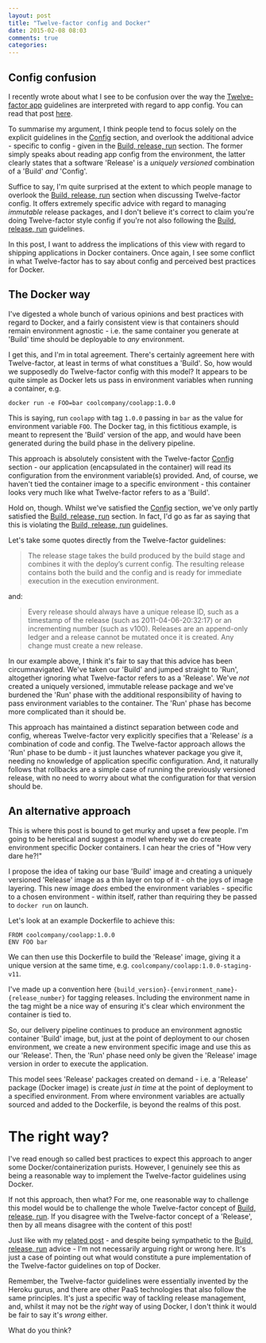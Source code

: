 ```yaml
---
layout: post
title: "Twelve-factor config and Docker"
date: 2015-02-08 08:03
comments: true
categories:
---
```

Config confusion
----------------

I recently wrote about what I see to be confusion over the way the [Twelve-factor app](http://www.12factor.net) guidelines are interpreted with regard to app config. You can read that post [here](http://www.dreweaster.com/blog/2015/01/21/a-confusing-side-to-Twelve-factor-app-configuration/).

To summarise my argument, I think people tend to focus solely on the explicit guidelines in the [Config](http://12factor.net/config) section, and overlook the additional advice - specific to config - given in the [Build, release, run](http://12factor.net/build-release-run) section. The former simply speaks about reading app config from the environment, the latter clearly states that a software 'Release' is a _uniquely versioned_ combination of a 'Build' _and_ 'Config'.

Suffice to say, I'm quite surprised at the extent to which people manage to overlook the [Build, release, run](http://12factor.net/build-release-run) section when discussing Twelve-factor config. It offers extremely specific advice with regard to managing _immutable_ release packages, and I don't believe it's correct to claim you're doing Twelve-factor style config if you're not also following the [Build, release, run](http://12factor.net/build-release-run) guidelines.  

In this post, I want to address the implications of this view with regard to shipping applications in Docker containers. Once again, I see some conflict in what Twelve-factor has to say about config and  perceived best practices for Docker.

The Docker way
--------------

I've digested a whole bunch of various opinions and best practices with regard to Docker, and a fairly consistent view is that containers should remain environment agnostic - i.e. the same container you generate at 'Build' time should be deployable to _any_ environment.

I get this, and I'm in total agreement. There's certainly agreement here with Twelve-factor, at least in terms of what constitues a 'Build'.  So, how would we supposedly do Twelve-factor config with this model? It appears to be quite simple as Docker lets us pass in environment variables when running a container, e.g.

`docker run -e FOO=bar coolcompany/coolapp:1.0.0`

This is saying, run `coolapp` with tag `1.0.0` passing in `bar` as the value for environment variable `FOO`. The Docker tag, in this fictitious example, is meant to represent the 'Build' version of the app, and would have been generated during the build phase in the delivery pipeline.

This approach is absolutely consistent with the Twelve-factor [Config](http://12factor.net/config) section - our application (encapsulated in the container) will read its configuration from the environment variable(s) provided. And, of course, we haven't tied the container image to a specific environment - this container looks very much like what Twelve-factor refers to as a 'Build'.

Hold on, though. Whilst we've satisfied the [Config](http://12factor.net/config) section, we've only partly satisfied the [Build, release, run](http://12factor.net/build-release-run) section. In fact, I'd go as far as saying that this is violating the [Build, release, run](http://12factor.net/build-release-run) guidelines.

Let's take some quotes directly from the Twelve-factor guidelines:

>The release stage takes the build produced by the build stage and combines it with the deploy’s current config. The resulting release contains both the build and the config and is ready for immediate execution in the execution environment.

and:

> Every release should always have a unique release ID, such as a timestamp of the release (such as 2011-04-06-20:32:17) or an incrementing number (such as v100). Releases are an append-only ledger and a release cannot be mutated once it is created. Any change must create a new release.

In our example above, I think it's fair to say that this advice has been circumnavigated. We've taken our 'Build' and jumped straight to 'Run', altogether ignoring what Twelve-factor refers to as a 'Release'. We've _not_ created a uniquely versioned, immutable release package and we've burdened the 'Run' phase with the additional responsibility of having to pass environment variables to the container. The 'Run' phase has become more complicated than it should be.

This approach has maintained a distinct separation between code and config, whereas Twelve-factor very explicitly specifies that a 'Release' _is_ a combination of code and config. The Twelve-factor approach allows the 'Run' phase to be dumb - it just launches whatever package you give it, needing no knowledge of application specific configuration. And, it naturally follows that rollbacks are a simple case of running the previously versioned release, with no need to worry about what the configuration for that version should be.

An alternative approach
-----------------------

This is where this post is bound to get murky and upset a few people. I'm going to be heretical and suggest a model whereby we do create environment specific Docker containers. I can hear the cries of "How very dare he?!"

I propose the idea of taking our base 'Build' image and creating a uniquely versioned 'Release' image as a thin layer on top of it - oh the joys of image layering. This new image _does_ embed the environment variables - specific to a chosen environment - within itself, rather than requiring they be passed to `docker run` on launch.

Let's look at an example Dockerfile to achieve this:

```
FROM coolcompany/coolapp:1.0.0
ENV FOO bar
```

We can then use this Dockerfile to build the 'Release' image, giving it a unique version at the same time, e.g. `coolcompany/coolapp:1.0.0-staging-v11`.

I've made up a convention here `{build_version}-{environment_name}-{release_number}` for tagging releases. Including the environment name in the tag might be a nice way of ensuring it's clear which environment the container is tied to.

So, our delivery pipeline continues to produce an environment agnostic container 'Build' image, but, just at the point of deployment to our chosen environment, we create a new environment specific image and use this as our 'Release'. Then, the 'Run' phase need only be given the 'Release' image version in order to execute the application.

This model sees 'Release' packages created on demand - i.e. a 'Release' package (Docker image) is create _just in time_ at the point of deployment to a specified environment. From where environment variables are actually sourced and added to the Dockerfile, is beyond the realms of this post.

The right way?
==============

I've read enough so called best practices to expect this approach to anger some Docker/containerization purists. However, I genuinely see this as being a reasonable way to implement the Twelve-factor guidelines using Docker.

If not this approach, then what? For me, one reasonable way to challenge this model would be to challenge the whole Twelve-factor concept of [Build, release, run](http://12factor.net/build-release-run). If you disagree with the Twelve-factor concept of a 'Release', then by all means disagree with the content of this post!

Just like with my [related post](http://www.dreweaster.com/blog/2015/01/21/a-confusing-side-to-Twelve-factor-app-configuration/) - and despite being sympathetic to the [Build, release, run](http://12factor.net/build-release-run) advice - I'm not necessarily arguing right or wrong here. It's just a case of pointing out what would constitute a pure implementation of the Twelve-factor guidelines on top of Docker.

Remember, the Twelve-factor guidelines were essentially invented by the Heroku gurus, and there are other PaaS technologies that also follow the same principles. It's just a specific way of tackling release management, and, whilst it may not be the _right_ way of using Docker, I don't think it would be fair to say it's _wrong_ either.

What do you think?
